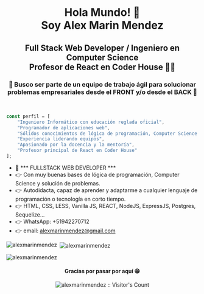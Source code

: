 <h1 align="center">Hola Mundo! 👋<br />Soy Alex Marin Mendez</h1>
<h2 align="center">Full Stack Web Developer / Ingeniero en Computer Science<br />Profesor de React en Coder House 👨‍🎓</h2>
<h3 align="center">🎯 Busco ser parte de un equipo de trabajo ágil para solucionar problemas empresariales desde el FRONT y/o desde el BACK 🚀</h3>
&nbsp;<br />

```javascript
const perfil = [
    "Ingeniero Informático con educación reglada oficial",
    "Programador de aplicaciones web",
    "Sólidos conocimientos de lógica de programación, Computer Science y solución de problemas",
    "Experiencia liderando equipos",
    "Apasionado por la docencia y la mentoría",
    "Profesor principal de React en Coder House"
];
```

- 📄 *** FULLSTACK WEB DEVELOPER ***
- 👉 Con muy buenas bases de lógica de programación, Computer Science y solución de problemas.
- 👉 Autodidacta, capaz de aprender y adaptarme a cualquier lenguaje de programación o tecnología en corto tiempo.
- 👉 HTML, CSS, LESS, Vanilla JS, REACT, NodeJS, ExpressJS, Postgres, Sequelize...
- 👉 WhatsApp: +51942270712
- 👉 email: alexmarinmendez@gmail.com

<p><img align="left" src="https://github-readme-stats.vercel.app/api/top-langs?username=alexmarinmendez&show_icons=true&theme=dark&locale=es&layout=compact" alt="alexmarinmendez" /></p>

<p>&nbsp;<img align="center" src="https://github-readme-stats.vercel.app/api?username=alexmarinmendez&show_icons=true&theme=highcontrast&title_color=cfd147&locale=es" alt="alexmarinmendez" /></p>

<p><img align="center" src="https://github-readme-streak-stats.herokuapp.com/?user=alexmarinmendez&theme=dark" alt="alexmarinmendez" /></p>

<h4 align="center">Gracias por pasar por aquí 😁</h4>

<p align="center"><img src="https://profile-counter.glitch.me/{alexmarinmendez}/count.svg" alt="alexmarinmendez :: Visitor's Count" /></p>

